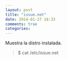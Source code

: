 ```yaml
---
layout: post
title: "issue.net"
date: 2014-01-27 18:33
comments: true
categories: 
---
```

Muestra la distro instalada.

>$ cat /etc/issue.net 

